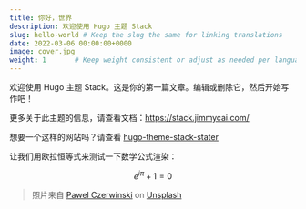 ```yaml
---
title: 你好，世界
description: 欢迎使用 Hugo 主题 Stack
slug: hello-world # Keep the slug the same for linking translations
date: 2022-03-06 00:00:00+0000
image: cover.jpg
weight: 1       # Keep weight consistent or adjust as needed per language
---
```


欢迎使用 Hugo 主题 Stack。这是你的第一篇文章。编辑或删除它，然后开始写作吧！

更多关于此主题的信息，请查看文档：https://stack.jimmycai.com/

想要一个这样的网站吗？请查看 [hugo-theme-stack-stater](https://github.com/CaiJimmy/hugo-theme-stack-starter)

让我们用欧拉恒等式来测试一下数学公式渲染：

$$
e^{i\pi} + 1 = 0
$$

> 照片来自 [Pawel Czerwinski](https://unsplash.com/@pawel_czerwinski) on [Unsplash](https://unsplash.com/) 